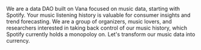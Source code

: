 We are a data DAO built on Vana focused on music data, starting with Spotify. Your music listening history is valuable for consumer insights and trend forecasting. We are a group of organizers, music lovers, and researchers interested in taking back control of our music history, which Spotify currently holds a monopoloy on. Let's transform our music data into currency.
